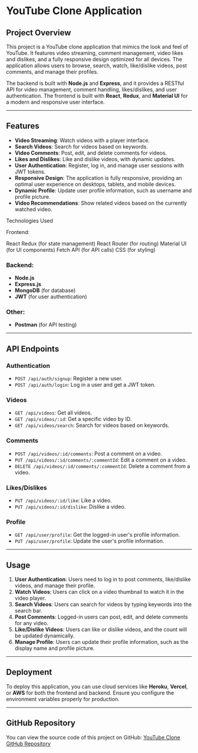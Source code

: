 # YouTube Clone Application

## Project Overview

This project is a YouTube clone application that mimics the look and feel of YouTube. It features video streaming, comment management, video likes and dislikes, and a fully responsive design optimized for all devices. The application allows users to browse, search, watch, like/dislike videos, post comments, and manage their profiles.

The backend is built with **Node.js** and **Express**, and it provides a RESTful API for video management, comment handling, likes/dislikes, and user authentication. The frontend is built with **React**, **Redux**, and **Material UI** for a modern and responsive user interface.

---

## Features

- **Video Streaming**: Watch videos with a player interface.
- **Search Videos**: Search for videos based on keywords.
- **Video Comments**: Post, edit, and delete comments for videos.
- **Likes and Dislikes**: Like and dislike videos, with dynamic updates.
- **User Authentication**: Register, log in, and manage user sessions with JWT tokens.
- **Responsive Design**: The application is fully responsive, providing an optimal user experience on desktops, tablets, and mobile devices.
- **Dynamic Profile**: Update user profile information, such as username and profile picture.
- **Video Recommendations**: Show related videos based on the currently watched video.

Technologies Used

Frontend:

React
Redux (for state management)
React Router (for routing)
Material UI (for UI components)
Fetch API (for API calls)
CSS (for styling)

### Backend:
- **Node.js**
- **Express.js**
- **MongoDB** (for database)
- **JWT** (for user authentication)

### Other:
- **Postman** (for API testing)

---

## API Endpoints

### Authentication
- `POST /api/auth/signup`: Register a new user.
- `POST /api/auth/login`: Log in a user and get a JWT token.

### Videos
- `GET /api/videos`: Get all videos.
- `GET /api/videos/:id`: Get a specific video by ID.
- `GET /api/videos/search`: Search for videos based on keywords.

### Comments
- `POST /api/videos/:id/comments`: Post a comment on a video.
- `PUT /api/videos/:id/comments/:commentId`: Edit a comment on a video.
- `DELETE /api/videos/:id/comments/:commentId`: Delete a comment from a video.

### Likes/Dislikes
- `PUT /api/videos/:id/like`: Like a video.
- `PUT /api/videos/:id/dislike`: Dislike a video.

### Profile
- `GET /api/user/profile`: Get the logged-in user's profile information.
- `PUT /api/user/profile`: Update the user's profile information.

---

## Usage

1. **User Authentication**: Users need to log in to post comments, like/dislike videos, and manage their profile.
2. **Watch Videos**: Users can click on a video thumbnail to watch it in the video player.
3. **Search Videos**: Users can search for videos by typing keywords into the search bar.
4. **Post Comments**: Logged-in users can post, edit, and delete comments for any video.
5. **Like/Dislike Videos**: Users can like or dislike videos, and the count will be updated dynamically.
6. **Manage Profile**: Users can update their profile information, such as the display name and profile picture.

---

## Deployment

To deploy this application, you can use cloud services like **Heroku**, **Vercel**, or **AWS** for both the frontend and backend. Ensure you configure the environment variables properly for production.

---

## GitHub Repository

You can view the source code of this project on GitHub:
[YouTube Clone GitHub Repository](https://github.com/rauf-dayma/Youtube-clone)

